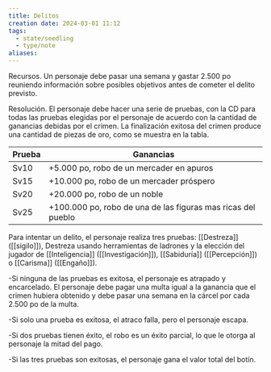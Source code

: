 ```yaml
---
title: Delitos
creation date: 2024-03-01 11:12
tags:
  - state/seedling
  - type/note
aliases:
---
```

Recursos. Un personaje debe pasar una semana y gastar 2.500 po reuniendo información sobre posibles objetivos antes de cometer el delito previsto.

Resolución. El personaje debe hacer una serie de pruebas, con la CD para todas las pruebas elegidas por el personaje de acuerdo con la cantidad de ganancias debidas por el crimen. La finalización exitosa del crimen produce una cantidad de piezas de oro, como se muestra en la tabla.


| Prueba | Ganancias                                                    |
| ------ | ------------------------------------------------------------ |
| Sv10   | +5.000 po, robo de un mercader en apuros                     |
| Sv15   | +10.000 po, robo de un mercader próspero                     |
| Sv20   | +20.000 po, robo de un noble                                 |
| Sv25   | +100.000 po, robo de una de las figuras mas ricas del pueblo |


Para intentar un delito, el personaje realiza tres pruebas: [[Destreza]] ([[sigilo]]), Destreza usando
herramientas de ladrones y la elección del jugador de [[Inteligencia]] ([[Investigación]]), [[Sabiduría]]
([[Percepción]]) o [[Carisma]] ([[Engaño]]).

-Si ninguna de las pruebas es exitosa, el personaje es atrapado y encarcelado. El personaje debe
pagar una multa igual a la ganancia que el crimen hubiera obtenido y debe pasar una semana en la
cárcel por cada 2.500 po de la multa.

-Si solo una prueba es exitosa, el atraco falla, pero el personaje escapa.

-Si dos pruebas tienen éxito, el robo es un éxito parcial, lo que le otorga al personaje la mitad del
pago.

-Si las tres pruebas son exitosas, el personaje gana el valor total del botín.

   
   
   
   
  
  